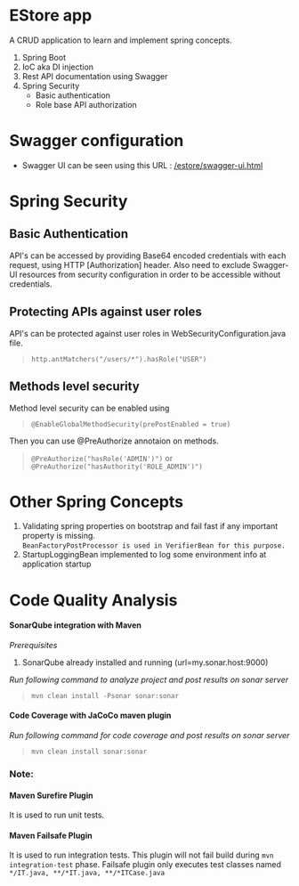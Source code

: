 EStore app
====
A CRUD application to learn and implement spring concepts.

1. Spring Boot
2. IoC aka DI injection
3. Rest API documentation using Swagger
4. Spring Security  
	* Basic authentication  
	* Role base API authorization   


# Swagger configuration

- Swagger UI can be seen using this URL : [/estore/swagger-ui.html](http://localhost:8181/estore/swagger-ui.html)

# Spring Security

## Basic Authentication
API's can be accessed by providing Base64 encoded credentials with each request, using HTTP [Authorization] header.
Also need to exclude Swagger-UI resources from security configuration in order to be accessible without credentials.

## Protecting APIs against user roles
API's can be protected against user roles in WebSecurityConfiguration.java file.

> `http.antMatchers("/users/*").hasRole("USER")`

## Methods level security
Method level security can be enabled using
> `@EnableGlobalMethodSecurity(prePostEnabled = true)`  

Then you can use @PreAuthorize annotaion on methods.  
> `@PreAuthorize("hasRole('ADMIN')")` or `@PreAuthorize("hasAuthority('ROLE_ADMIN')")`


# Other Spring Concepts
1. Validating spring properties on bootstrap and fail fast if any important property is missing.    
`BeanFactoryPostProcessor is used in VerifierBean for this purpose.`
2. StartupLoggingBean implemented to log some environment info at application startup


# Code Quality Analysis

#### SonarQube integration with Maven
*Prerequisites*
1. SonarQube already installed and running (url=my.sonar.host:9000)    

*Run following command to analyze project and post results on sonar server*
> `mvn clean install -Psonar sonar:sonar`

#### Code Coverage with JaCoCo maven plugin
*Run following command for code coverage and post results on sonar server*
> `mvn clean install sonar:sonar`

### Note:
#### Maven Surefire Plugin
It is used to run unit tests.

#### Maven Failsafe Plugin
It is used to run integration tests.
This plugin will not fail build during `mvn integration-test` phase.
Failsafe plugin only executes test classes named `*/IT.java, **/*IT.java, **/*ITCase.java`